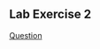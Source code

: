 <h2>Lab Exercise 2</h2>

[Question](https://github.com/Dr-Khatib/OOP-Section3-2425-2/tree/main/LabExercise/LE2)
